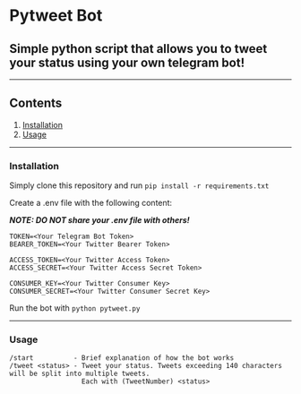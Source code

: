 # Pytweet Bot
## Simple python script that allows you to tweet your status using your own telegram bot!

---

## Contents

1. [Installation](#installation)
2. [Usage](#usage)

---

### Installation

Simply clone this repository and run  `pip install -r requirements.txt`

Create a .env file with the following content:

***NOTE: DO NOT share your .env file with others!***

```
TOKEN=<Your Telegram Bot Token>
BEARER_TOKEN=<Your Twitter Bearer Token>

ACCESS_TOKEN=<Your Twitter Access Token>
ACCESS_SECRET=<Your Twitter Access Secret Token>

CONSUMER_KEY=<Your Twitter Consumer Key>
CONSUMER_SECRET=<Your Twitter Consumer Secret Key>
```

Run the bot with `python pytweet.py`

---

### Usage
```
/start          - Brief explanation of how the bot works
/tweet <status> - Tweet your status. Tweets exceeding 140 characters will be split into multiple tweets. 
                  Each with (TweetNumber) <status>
```

